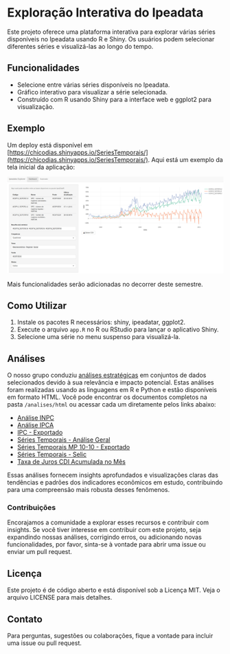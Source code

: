 # Exploração Interativa do Ipeadata

Este projeto oferece uma plataforma interativa para explorar várias séries disponíveis no Ipeadata usando R e Shiny. Os usuários podem selecionar diferentes séries e visualizá-las ao longo do tempo.

## Funcionalidades

- Selecione entre várias séries disponíveis no Ipeadata.
- Gráfico interativo para visualizar a série selecionada.
- Construído com R usando Shiny para a interface web e ggplot2 para visualização.

## Exemplo

Um deploy está disponível em [https://chicodias.shinyapps.io/SeriesTemporais/](https://chicodias.shinyapps.io/SeriesTemporais/).
Aqui está um exemplo da tela inicial da aplicação:

![Gráfico de Exemplo](example.jpeg)

Mais funcionalidades serão adicionadas no decorrer deste semestre.

## Como Utilizar

1. Instale os pacotes R necessários: shiny, ipeadatar, ggplot2.
2. Execute o arquivo `app.R` no R ou RStudio para lançar o aplicativo Shiny.
3. Selecione uma série no menu suspenso para visualizá-la.

## Análises 

O nosso grupo conduziu [análises estratégicas](./analises/html/index.html) em conjuntos de dados selecionados devido à sua relevância e impacto potencial. Estas análises foram realizadas usando as linguagens em R e Python e estão disponíveis em formato HTML. Você pode encontrar os documentos completos na pasta `/analises/html` ou acessar cada um diretamente pelos links abaixo:


- [Análise INPC](./analises/html/INPC_(sem_comentário).html)
- [Análise IPCA](./analises/html/IPCA_ST.html)
- [IPC - Exportado](./analises/html/IPC-exported.html)
- [Séries Temporais - Análise Geral](./analises/html/SeriesTemporais.html)
- [Séries Temporais MP 10-10 - Exportado](./analises/html/SeriesTemporais_MP_10-10-exported.html)
- [Séries Temporais - Selic](./analises/html/SeriesTemporais_Selic.html)
- [Taxa de Juros CDI Acumulada no Mês](./analises/html/Taxa_juros_CDI_acumulada_mês-exported.html)


Essas análises fornecem insights aprofundados e visualizações claras das tendências e padrões dos indicadores econômicos em estudo, contribuindo para uma compreensão mais robusta desses fenômenos.


### Contribuições

Encorajamos a comunidade a explorar esses recursos e contribuir com insights. Se você tiver interesse em contribuir com este projeto, seja expandindo nossas análises, corrigindo erros, ou adicionando novas funcionalidades, por favor, sinta-se à vontade para abrir uma issue ou enviar um pull request.


## Licença

Este projeto é de código aberto e está disponível sob a Licença MIT. Veja o arquivo LICENSE para mais detalhes.

## Contato

Para perguntas, sugestões ou colaborações, fique a vontade para incluir uma issue ou pull request.
